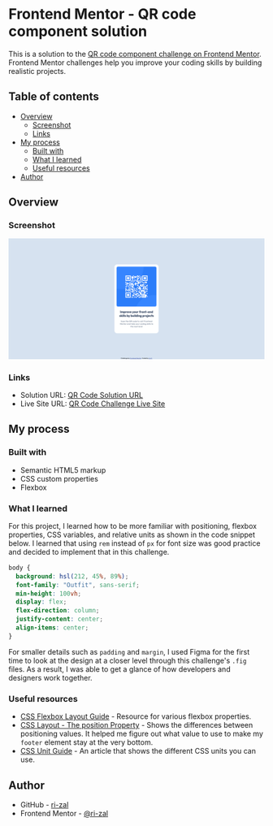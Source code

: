 # Frontend Mentor - QR code component solution

This is a solution to the [QR code component challenge on Frontend Mentor](https://www.frontendmentor.io/challenges/qr-code-component-iux_sIO_H). Frontend Mentor challenges help you improve your coding skills by building realistic projects. 

## Table of contents

- [Overview](#overview)
  - [Screenshot](#screenshot)
  - [Links](#links)
- [My process](#my-process)
  - [Built with](#built-with)
  - [What I learned](#what-i-learned)
  - [Useful resources](#useful-resources)
- [Author](#author)

## Overview

### Screenshot

![Solution Screenshot](./qr-code-ss-solution.png)

### Links

- Solution URL: [QR Code Solution URL](https://www.frontendmentor.io/solutions/qr-code-component-CbTkTHpyX3)
- Live Site URL: [QR Code Challenge Live Site](https://ri-zal.github.io/frontend-mentor/qr-code-component-main/)

## My process

### Built with

- Semantic HTML5 markup
- CSS custom properties
- Flexbox

### What I learned

For this project, I learned how to be more familiar with positioning, flexbox properties, CSS variables, and relative units as shown in the code snippet below. I learned that using ``rem`` instead of ``px`` for font size was good practice and decided to implement that in this challenge.

```css
body {
  background: hsl(212, 45%, 89%);
  font-family: "Outfit", sans-serif;
  min-height: 100vh;
  display: flex;
  flex-direction: column;
  justify-content: center;
  align-items: center;
}
```

For smaller details such as ``padding`` and ``margin``, I used Figma for the first time to look at the design at a closer level through this challenge's ``.fig`` files. As a result, I was able to get a glance of how developers and designers work together.

### Useful resources

- [CSS Flexbox Layout Guide](https://css-tricks.com/snippets/css/a-guide-to-flexbox/) - Resource for various flexbox properties.
- [CSS Layout - The position Property](https://www.w3schools.com/css/css_positioning.asp) - Shows the differences between positioning values. It helped me figure out what value to use to make my ``footer`` element stay at the very bottom.
- [CSS Unit Guide](https://www.freecodecamp.org/news/css-unit-guide/) - An article that shows the different CSS units you can use.

## Author

- GitHub - [ri-zal](https://github.com/ri-zal)
- Frontend Mentor - [@ri-zal](https://www.frontendmentor.io/profile/ri-zal)